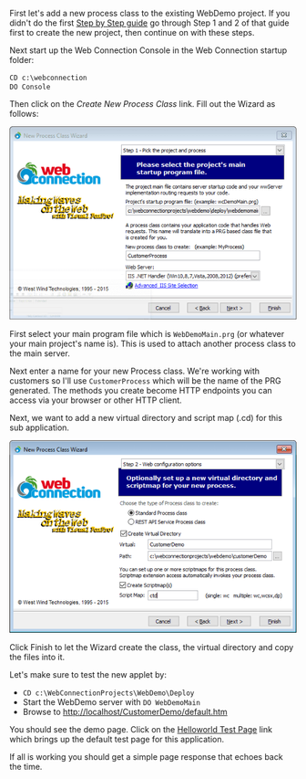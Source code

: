 ﻿First let's add a new process class to the existing WebDemo project. If you didn't do the first <a href="Step by Step guide" target="top">Step by Step guide</a> go through Step 1 and 2 of that guide first to create the new project, then continue on with these steps.

Next start up the Web Connection Console in the Web Connection startup folder:

```foxpro
CD c:\webconnection 
DO Console
```

Then click on the *Create New Process Class* link. Fill out the Wizard as follows:

![](IMAGES/stepbystep/BusStep1.png)

First select your main program file which is `WebDemoMain.prg` (or whatever your main project's name is). This is used to attach another process class to the main server.

Next enter a name for your new Process class. We're working with customers so I'll use `CustomerProcess` which will be the name of the PRG generated. The methods you create become HTTP endpoints you can access via your browser or other HTTP client.

Next, we want to add a new virtual directory and script map (.cd) for this sub application.

![](IMAGES/stepbystep/busStep2.png)

Click Finish to let the Wizard create the class, the virtual directory and copy the files into it.

Let's make sure to test the new applet by:

* `CD c:\WebConnectionProjects\WebDemo\Deploy`
* Start the WebDemo server with `DO WebDemoMain`
* Browse to <a href="http://localhost/CustomerDemo/default.htm" target="top">http://localhost/CustomerDemo/default.htm</a>

You should see the demo page. Click on the <a href="http://localhost/devprocess/helloworld.wp" target="top">Helloworld Test Page</a> link which brings up the default test page for this application.

If all is working you should get a simple page response that echoes back the time.
